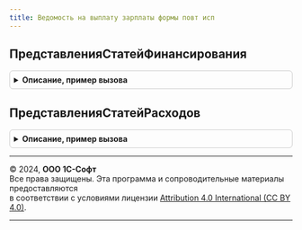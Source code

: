 ```yaml
---
title: Ведомость на выплату зарплаты формы повт исп
---
```



## ПредставленияСтатейФинансирования
<details style="margin: 1em 0; padding: 0.5em; border: 1px solid #ccc; border-radius: 6px;">

<summary style="font-weight: bold; cursor: pointer;">Описание, пример вызова</summary>

```bsl

Функция ПредставленияСтатейФинансирования() Экспорт
```

Пример вызова
```bsl
Результат = ВедомостьНаВыплатуЗарплатыФормыПовтИсп.ПредставленияСтатейФинансирования() 
```
</details>

## ПредставленияСтатейРасходов
<details style="margin: 1em 0; padding: 0.5em; border: 1px solid #ccc; border-radius: 6px;">

<summary style="font-weight: bold; cursor: pointer;">Описание, пример вызова</summary>

```bsl

Функция ПредставленияСтатейРасходов(ПолеПредставления = "Код") Экспорт
```

Пример вызова
```bsl
Результат = ВедомостьНаВыплатуЗарплатыФормыПовтИсп.ПредставленияСтатейРасходов(ПолеПредставления);
```
</details>

---

© 2024, **ООО 1С-Софт**  
Все права защищены. Эта программа и сопроводительные материалы предоставляются  
в соответствии с условиями лицензии [Attribution 4.0 International (CC BY 4.0)](https://creativecommons.org/licenses/by/4.0/legalcode).

---
